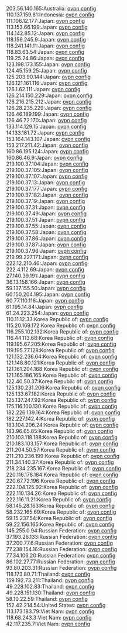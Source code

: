 203.56.140.165:Australia: [ovpn config](vpn/203_56_140_165.ovpn)  
110.137.159.81:Indonesia: [ovpn config](vpn/110_137_159_81.ovpn)  
111.106.12.177:Japan: [ovpn config](vpn/111_106_12_177.ovpn)  
113.153.66.199:Japan: [ovpn config](vpn/113_153_66_199.ovpn)  
114.142.85.12:Japan: [ovpn config](vpn/114_142_85_12.ovpn)  
118.156.245.9:Japan: [ovpn config](vpn/118_156_245_9.ovpn)  
118.241.141.11:Japan: [ovpn config](vpn/118_241_141_11.ovpn)  
118.83.63.54:Japan: [ovpn config](vpn/118_83_63_54.ovpn)  
119.25.24.86:Japan: [ovpn config](vpn/119_25_24_86.ovpn)  
123.198.173.155:Japan: [ovpn config](vpn/123_198_173_155.ovpn)  
124.45.159.25:Japan: [ovpn config](vpn/124_45_159_25.ovpn)  
125.203.90.144:Japan: [ovpn config](vpn/125_203_90_144.ovpn)  
126.121.161.116:Japan: [ovpn config](vpn/126_121_161_116.ovpn)  
126.1.62.111:Japan: [ovpn config](vpn/126_1_62_111.ovpn)  
126.214.150.229:Japan: [ovpn config](vpn/126_214_150_229.ovpn)  
126.216.215.212:Japan: [ovpn config](vpn/126_216_215_212.ovpn)  
126.28.235.229:Japan: [ovpn config](vpn/126_28_235_229.ovpn)  
126.46.189.199:Japan: [ovpn config](vpn/126_46_189_199.ovpn)  
126.46.72.170:Japan: [ovpn config](vpn/126_46_72_170.ovpn)  
133.114.129.15:Japan: [ovpn config](vpn/133_114_129_15.ovpn)  
14.133.181.72:Japan: [ovpn config](vpn/14_133_181_72.ovpn)  
153.164.143.107:Japan: [ovpn config](vpn/153_164_143_107.ovpn)  
153.217.211.42:Japan: [ovpn config](vpn/153_217_211_42.ovpn)  
160.86.195.124:Japan: [ovpn config](vpn/160_86_195_124.ovpn)  
160.86.46.9:Japan: [ovpn config](vpn/160_86_46_9.ovpn)  
219.100.37.104:Japan: [ovpn config](vpn/219_100_37_104.ovpn)  
219.100.37.105:Japan: [ovpn config](vpn/219_100_37_105.ovpn)  
219.100.37.107:Japan: [ovpn config](vpn/219_100_37_107.ovpn)  
219.100.37.13:Japan: [ovpn config](vpn/219_100_37_13.ovpn)  
219.100.37.177:Japan: [ovpn config](vpn/219_100_37_177.ovpn)  
219.100.37.182:Japan: [ovpn config](vpn/219_100_37_182.ovpn)  
219.100.37.19:Japan: [ovpn config](vpn/219_100_37_19.ovpn)  
219.100.37.31:Japan: [ovpn config](vpn/219_100_37_31.ovpn)  
219.100.37.49:Japan: [ovpn config](vpn/219_100_37_49.ovpn)  
219.100.37.51:Japan: [ovpn config](vpn/219_100_37_51.ovpn)  
219.100.37.55:Japan: [ovpn config](vpn/219_100_37_55.ovpn)  
219.100.37.58:Japan: [ovpn config](vpn/219_100_37_58.ovpn)  
219.100.37.86:Japan: [ovpn config](vpn/219_100_37_86.ovpn)  
219.100.37.87:Japan: [ovpn config](vpn/219_100_37_87.ovpn)  
219.100.37.96:Japan: [ovpn config](vpn/219_100_37_96.ovpn)  
219.99.227.171:Japan: [ovpn config](vpn/219_99_227_171.ovpn)  
222.12.210.46:Japan: [ovpn config](vpn/222_12_210_46.ovpn)  
222.4.112.69:Japan: [ovpn config](vpn/222_4_112_69.ovpn)  
27.140.39.191:Japan: [ovpn config](vpn/27_140_39_191.ovpn)  
36.13.158.166:Japan: [ovpn config](vpn/36_13_158_166.ovpn)  
59.137.155.50:Japan: [ovpn config](vpn/59_137_155_50.ovpn)  
60.150.204.195:Japan: [ovpn config](vpn/60_150_204_195.ovpn)  
60.77.110.116:Japan: [ovpn config](vpn/60_77_110_116.ovpn)  
61.195.14.84:Japan: [ovpn config](vpn/61_195_14_84.ovpn)  
61.24.223.254:Japan: [ovpn config](vpn/61_24_223_254.ovpn)  
110.11.12.33:Korea Republic of: [ovpn config](vpn/110_11_12_33.ovpn)  
115.20.169.172:Korea Republic of: [ovpn config](vpn/115_20_169_172.ovpn)  
116.255.102.132:Korea Republic of: [ovpn config](vpn/116_255_102_132.ovpn)  
116.44.113.68:Korea Republic of: [ovpn config](vpn/116_44_113_68.ovpn)  
119.195.67.205:Korea Republic of: [ovpn config](vpn/119_195_67_205.ovpn)  
119.195.77.128:Korea Republic of: [ovpn config](vpn/119_195_77_128.ovpn)  
121.132.236.64:Korea Republic of: [ovpn config](vpn/121_132_236_64.ovpn)  
121.148.80.121:Korea Republic of: [ovpn config](vpn/121_148_80_121.ovpn)  
121.161.204.168:Korea Republic of: [ovpn config](vpn/121_161_204_168.ovpn)  
121.165.186.165:Korea Republic of: [ovpn config](vpn/121_165_186_165.ovpn)  
122.40.50.37:Korea Republic of: [ovpn config](vpn/122_40_50_37.ovpn)  
125.130.231.206:Korea Republic of: [ovpn config](vpn/125_130_231_206.ovpn)  
125.133.67.182:Korea Republic of: [ovpn config](vpn/125_133_67_182.ovpn)  
125.137.247.92:Korea Republic of: [ovpn config](vpn/125_137_247_92.ovpn)  
175.116.100.130:Korea Republic of: [ovpn config](vpn/175_116_100_130.ovpn)  
182.226.139.164:Korea Republic of: [ovpn config](vpn/182_226_139_164.ovpn)  
182.227.142.4:Korea Republic of: [ovpn config](vpn/182_227_142_4.ovpn)  
183.104.206.24:Korea Republic of: [ovpn config](vpn/183_104_206_24.ovpn)  
183.96.65.85:Korea Republic of: [ovpn config](vpn/183_96_65_85.ovpn)  
210.103.118.188:Korea Republic of: [ovpn config](vpn/210_103_118_188.ovpn)  
210.183.103.157:Korea Republic of: [ovpn config](vpn/210_183_103_157.ovpn)  
211.204.50.57:Korea Republic of: [ovpn config](vpn/211_204_50_57.ovpn)  
211.210.236.199:Korea Republic of: [ovpn config](vpn/211_210_236_199.ovpn)  
211.34.140.37:Korea Republic of: [ovpn config](vpn/211_34_140_37.ovpn)  
218.234.235.167:Korea Republic of: [ovpn config](vpn/218_234_235_167.ovpn)  
220.116.178.184:Korea Republic of: [ovpn config](vpn/220_116_178_184.ovpn)  
220.67.72.196:Korea Republic of: [ovpn config](vpn/220_67_72_196.ovpn)  
222.104.125.92:Korea Republic of: [ovpn config](vpn/222_104_125_92.ovpn)  
222.110.134.26:Korea Republic of: [ovpn config](vpn/222_110_134_26.ovpn)  
222.116.11.21:Korea Republic of: [ovpn config](vpn/222_116_11_21.ovpn)  
58.145.28.163:Korea Republic of: [ovpn config](vpn/58_145_28_163.ovpn)  
58.232.165.69:Korea Republic of: [ovpn config](vpn/58_232_165_69.ovpn)  
59.15.237.54:Korea Republic of: [ovpn config](vpn/59_15_237_54.ovpn)  
59.22.156.165:Korea Republic of: [ovpn config](vpn/59_22_156_165.ovpn)  
145.255.0.94:Russian Federation: [ovpn config](vpn/145_255_0_94.ovpn)  
37.193.26.133:Russian Federation: [ovpn config](vpn/37_193_26_133.ovpn)  
37.200.77.6:Russian Federation: [ovpn config](vpn/37_200_77_6.ovpn)  
77.238.154.16:Russian Federation: [ovpn config](vpn/77_238_154_16.ovpn)  
77.34.106.20:Russian Federation: [ovpn config](vpn/77_34_106_20.ovpn)  
86.102.27.77:Russian Federation: [ovpn config](vpn/86_102_27_77.ovpn)  
93.80.203.31:Russian Federation: [ovpn config](vpn/93_80_203_31.ovpn)  
118.173.80.71:Thailand: [ovpn config](vpn/118_173_80_71.ovpn)  
159.192.73.211:Thailand: [ovpn config](vpn/159_192_73_211.ovpn)  
49.228.102.83:Thailand: [ovpn config](vpn/49_228_102_83.ovpn)  
49.228.151.130:Thailand: [ovpn config](vpn/49_228_151_130.ovpn)  
58.10.22.59:Thailand: [ovpn config](vpn/58_10_22_59.ovpn)  
152.42.214.54:United States: [ovpn config](vpn/152_42_214_54.ovpn)  
113.173.183.79:Viet Nam: [ovpn config](vpn/113_173_183_79.ovpn)  
118.68.243.3:Viet Nam: [ovpn config](vpn/118_68_243_3.ovpn)  
42.117.235.7:Viet Nam: [ovpn config](vpn/42_117_235_7.ovpn)  
